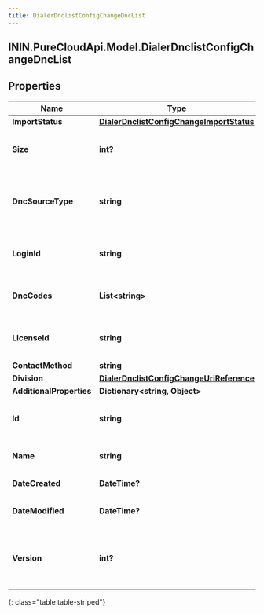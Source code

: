 ```yaml
---
title: DialerDnclistConfigChangeDncList
---
```

## ININ.PureCloudApi.Model.DialerDnclistConfigChangeDncList

## Properties

|Name | Type | Description | Notes|
|------------ | ------------- | ------------- | -------------|
| **ImportStatus** | [**DialerDnclistConfigChangeImportStatus**](DialerDnclistConfigChangeImportStatus.html) |  | [optional] |
| **Size** | **int?** | the number of phone numbers in the do not call list | [optional] |
| **DncSourceType** | **string** | the type of dnc list being created, rds (csv file), gryphon, or dnc.com | [optional] |
| **LoginId** | **string** | the loginId if the dncSourceType is dnc.com | [optional] |
| **DncCodes** | **List&lt;string&gt;** | the list of dnc.com codes to be treated as DNC | [optional] |
| **LicenseId** | **string** | the license number if the dncSourceType is gryphon | [optional] |
| **ContactMethod** | **string** |  | [optional] |
| **Division** | [**DialerDnclistConfigChangeUriReference**](DialerDnclistConfigChangeUriReference.html) |  | [optional] |
| **AdditionalProperties** | **Dictionary&lt;string, Object&gt;** |  | [optional] |
| **Id** | **string** | The globally unique identifier for the object. | [optional] |
| **Name** | **string** | The UI-visible name of the object | [optional] |
| **DateCreated** | **DateTime?** | Creation time of the entity | [optional] |
| **DateModified** | **DateTime?** | Last modified time of the entity | [optional] |
| **Version** | **int?** | Required for updates, must match the version number of the most recent update | [optional] |
{: class="table table-striped"}


